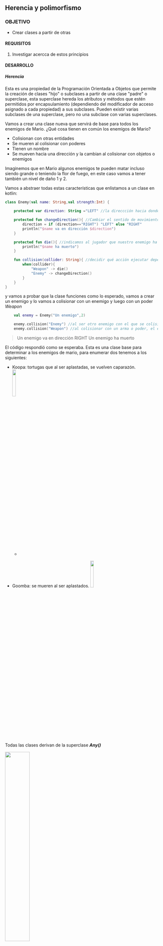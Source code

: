 ## Herencia y polimorfismo

### OBJETIVO

- Crear clases a partir de otras

#### REQUISITOS

1. Investigar acercca de estos principios

#### DESARROLLO

##### Herencia

Esta es una propiedad de la Programación Orientada a Objetos que permite la creación de clases "hijo" o subclases a partir de una clase "padre" o superclase, esta superclase hereda los atributos y métodos que estén permitidos por encapsulamiento (dependiendo del modificador de acceso asignado a cada propiedad) a sus subclases. Pueden existir varias subclases de una superclase, pero no una subclase con varias superclases.

Vamos a crear una clase nueva que servirá de base para todos los enemigos de Mario. ¿Qué cosa tienen en común los enemigos de Mario?

* Colisionan con otras entidades
* Se mueren al colisionar con poderes
* Tienen un nombre
* Se mueven hacia una dirección y la cambian al colisionar con objetos o enemigos

Imaginemos que en Mario algunos enemigos te pueden matar incluso siendo grande o teniendo la flor de fuego, en este caso vamos a tener también un nivel de daño 1 y 2.

Vamos a abstraer todas estas características que enlistamos a un clase en kotlin: 

```kotlin 
class Enemy(val name: String,val strength:Int) {

    protected var direction: String ="LEFT" //la direccción hacia donde camina un enemigo

    protected fun changeDirection(){ //Cambiar el sentido de movimiento al contrario
        direction = if (direction=="RIGHT") "LEFT" else "RIGHT"
        println("$name va en dirección $direction")
    }

    protected fun die(){ //indicamos al jugador que nuestro enemigo ha muerto
        println("$name ha muerto")
    }

    fun collision(collider: String){ //decidir qué acción ejecutar dependiendo del objeto con que se ccolisiona
        when(collider){
            "Weapon" -> die()
            "Enemy" -> changeDirection()
        }
    }
}
```

y vamos a probar que la clase funciones como lo esperado, vamos a crear un enemigo y lo vamos a colisionar con un enemigo y luego con un poder *Weapon*

```kotlin
    val enemy = Enemy("Un enemigo",2)

    enemy.collision("Enemy") //al ser otro enemigo con el que se colisiona, se debe cambiar de dirección
    enemy.collision("Weapon") //al colisionar con un arma o poder, el enemigo debe morir
```

> Un enemigo va en dirección RIGHT
> Un enemigo ha muerto

El código respondió como se esperaba. Esta es una clase base para determinar a los enemigos de mario, para enumerar dos tenemos a los siguientes:

* Koopa: tortugas que al ser aplastadas, se vuelven caparazón. <img src="imgs/koopa.png" width= "15%"/>

	-
	
* Goomba: se mueren al ser aplastados. <img src="imgs/goomba.png" width= "15%"/>


Todas las clases derivan de la superclase ***Any()***

<img src="img/any.gif" width="40%"/>

Como vemos en el gif, esta nos hereda tres métodos: 


* ***equals(other: Any?)***: Revisa si el objeto es igual al parámetro de entrada
* ***hashCode()***. Devuelve un entero como hash (como identicador)
* ***toString()***: Regresa una cadena de texto con una representación textual del objeto.


Vamos a crear la clase ***Goomba***, que va a ser una subclase de *Enemy*. Para ello, definiremos la clase y su superclase como definimos variables con su tipo de dato.

```kotlin
class Goomba: Enemy(){
    
}
```

En este caso, nos saldrá un error en el tipo de dato, que revelará el siguiente conflicto:

<img src="img/01.png" width="40%"/>


Si damos click izquierdo sobre el error, y posteriormente pulas *option + enter*, saldrá una posible solución: 

<img src="img/02.png" width="40%"/>

Al dar click sobre esa función, veremos que a enemy se le asigna un modificador ***open***. Dicho modificador, otorga la facultad a una clase de poder heredar o de un método a ser sobreescrito.

```kotlin
	open class Enemy(val name: String, val strength:Int) :Any(){
	...
```

Regresando a nuestra clase *Goomba*, podremos notar que existe ahora otro error marcado entre los paréntesis de la superclase: 

<img src="img/03.png" width="40%"/>

Como podemos ver en la imagen, el error se debe a que nos faltan dos parámetros: *name* y *strength*, que son los parámetros iniciales del constructor de nuestra clase padre. Para corregir este error, debemos crear un constructor para *Goomba* que incluyan dichas variables y asignárselas al constructor de la superclase:

```kotlin
class Goomba(name: String, strength: Int): 
    Enemy(name,strength){
    
    init {
        println("iniciando subclase de $name")
    }
}
```

Agregamos ahora un *init{}* para la superclase:

```kotlin
open class Enemy(val name: String, val strength:Int) :Any(){

    init {
        println("iniciando superclase de $name")
    }
    ...
```

en la función *main()*, reemplazamos el inicializador *Enemy()* por *Goomba()*

```kotlin
...
val enemy = Goomba("Un enemigo",2)
...
```

y corremos:

> iniciando superclase de Un enemigo

> iniciando subclase de Un enemigo

> Un enemigo va en dirección RIGHT

> Un enemigo ha muerto

Con esto observamos que al construir un objeto derivado, se muestra que el inicializador que corre primero es el de la clase base, y después el del derivado. De la misma forma, todos los atributos y métodos que no son privados, son heredados a la clase hijo, por eso pudimos utilizar varios métodos sin necesidad de declararlos en la clase *Goomba*.

Como Goomba siempre tendrá el mismo nombre y la misma fuerza, no es necesario recibirlo como parámetro; lo podemos definir desde su constructor: 

```kotlin
class Goomba:
    Enemy("Goomba",1){

    init {
        println("iniciando subclase de $name")
    }
}
```

Ahora crearemos la clase *Koopa*:

```kotlin
class Koopa:
    Enemy("Koopa",2){
    
}
```

##### Polimorfismo

El polimorfismo normalmente es un concepto que va de la mano con **Herencia**, su nombre proviene del griego y significa "Muchas formas". Esta propiedad se refiere a la capacidad que tiene un método de tomar diversas formas y de modificar su funcionalidad en tipos particulares. Existen varias formas de expresar esta propiedad, por ejemplo:


* Métodos con el mismo nombre, pero diferente funcionalidad.
* Métodos con el mismo nombre, pero se distinguen por recibir parámetros diferentes.
* Métodos que pueden omitir parámetros 

Nos enfocaremos en la sobreescritura o **override**, que se da cuando una clase hereda y redefine características de otra.

En nuestro ejemplo, la clase koopa tiene dos estados: Caminando y Conch. Cuando Mario salta sobre la tortuga, esta deja de caminar y se guarda en la concha, pudiendo ser pateada. Este comportamiento modifica la forma en como colisiona mario con un enemigo, puesto que normalmente mueren. Para modificar este aspecto, vamos a sobreescribir el método *collision()*

```kotlin
override fun collision(collider: String){

}
```

Se mostrará un error con la siguiente solución:

<img src="imgs/04.png" width="40%"/>

Esto se debe a que la función *collision* no está declarada con el modificador ***open***, si damos click a la sugerencia de la IDE, se agregará dicho modificador al método *collision* en la clase *Enemy* 
```kotlin
open fun collision(collider: String){ 
...
}
```

en la función *main()*, creamos un nuevo koopa y lo colisionamos con un Weapon

```kotlin
val koopa = Koopa()
koopa.collision("Weapon")
```

pero al correr el código, no sucede nada ¿Por qué? al sobreescribir el método *collision*, dejamos vacía la función, por tanto no estamos ejecutando ninguna accción. Si quisiéramos ejecutar el algoritmo de la superclase y complementarlo con código adicional, debemos usar *super* para llamar a la superclase y llamar a nuestro método, eso es lo que haremos, imprimiendo adicionalmente un mensaje:

```kotlin
override fun collision(collider: String){
        super.collision(collider)
        println("Usando la colisión de la clase Enemy")
    }
```

al correr el código, debe imprimirse lo siguiente:

> Koopa ha muerto

> Usando la colisión de la clase Enemy

Como para Koopa este no es el caso, modificaremos totalmente el comportamiento para que cuando el colisionador sea *Weapon*, este se vuelva concha (hay que imprimir el cambio).

```kotlin
override fun collision(collider: String){
        when(collider){
            "Weapon" -> {
                state = "Shell"
                println("El estado es ahora $state")
            } 
            "Enemy" -> changeDirection()
        }
    }
```

> El estado es ahora Shell













